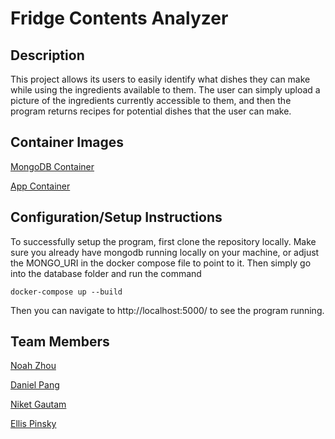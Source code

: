 # Fridge Contents Analyzer

## Description
This project allows its users to easily identify what dishes they can make while using the ingredients available to them. The user can simply upload a picture of the ingredients currently accessible to them, and then the program returns recipes for potential dishes that the user can make. 

## Container Images
[MongoDB Container](https://hub.docker.com/_/mongo)

[App Container]()

## Configuration/Setup Instructions
To successfully setup the program, first clone the repository locally. Make sure you already have mongodb running locally on your machine, or adjust the MONGO_URI in the docker compose file to point to it. Then simply go into the database folder and run the command 
```
docker-compose up --build
```
Then you can navigate to http://localhost:5000/ to see the program running.

## Team Members
[Noah Zhou](https://github.com/nz792)

[Daniel Pang](https://github.com/danielpang35github)

[Niket Gautam](https://github.com/githubatit)

[Ellis Pinsky](https://github.com/ellispinsky)


